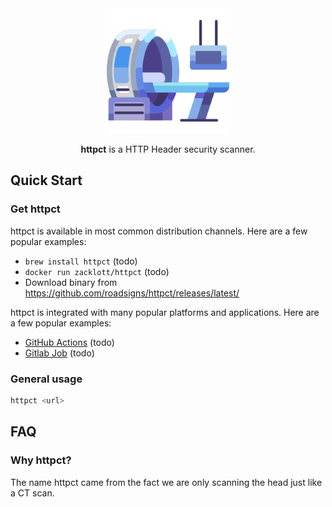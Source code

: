 <div align="center">
<img src="docs/imgs/logo.png" width="200">

**httpct** is a HTTP Header security scanner.
</div>

## Quick Start

### Get httpct

httpct is available in most common distribution channels. Here are a few popular examples:

- `brew install httpct` (todo)
- `docker run zacklott/httpct` (todo)
- Download binary from <https://github.com/roadsigns/httpct/releases/latest/>

httpct is integrated with many popular platforms and applications. Here are a few popular examples:

- [GitHub Actions](https://github.com/aquasecurity/trivy-action) (todo)
- [Gitlab Job]() (todo)

### General usage

```bash
httpct <url>
```


## FAQ

### Why httpct?

The name httpct came from the fact we are only scanning the head just like a CT scan.
